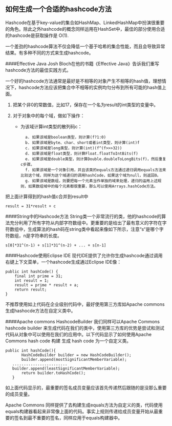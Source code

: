 如何生成一个合适的hashcode方法
------------------------------
Hashcode在基于key-value的集合如HashMap、LinkedHashMap中扮演很重要的角色。除此之外hashcode的概念同样运用在HashSet中，最佳的部分使用合适的hashcode是获取操作是 O(1).  

一个差劲的hashcode算法不仅会降低一个基于哈希的集合性能，而且会导致异常结果。有多种不同的方式来生成hashcode。  

####Effective Java
Josh Bloch在他的书籍《Effective Java》告诉我们重写hashcode方法的最佳实践方式。  

一个好的hashcode方法通常是最好是不相等的对象产生不相等的hash值，理想情况下，hashcode方法应该把集合中不相等的实例均匀分布到所有可能的hash值上面。  

1. 把某个非0的常数值，比如17，保存在一个名为result的int类型的变量中。
2. 对于对象中的每个域，做如下操作：  

    * 为该域计算int类型的散列码c：  
            
            a. 如果该域是boolean类型，则计算(f?1:0)
            b. 如果该域是byte、char、short或者int类型，则计算(int)f
            c. 如果该域是long类型，则计算(int)(f^(f>>>32))
            d. 如果该域是float类型，则计算Float.floatToIntBits(f)
            e. 如果该域是double类型，则计算Double.doubleToLongBits(f)，然后重复c步骤。
            f. 如果该域是一个对象引用，并且该类的equals方法通过递归调用equals方法来比较这个域，同样为这个域递归的调用hashCode，如果这个域为null，则返回0。
            g. 如果该域是数组，则要把每一个元素当作单独的域来处理，递归的运用上述规则，如果数组域中的每个元素都很重要，那么可以使用Arrays.hashCode方法。

把上面计算得到的hash值c合并到result中  

    result = 31*result + c 

####String中的Hashcode方法
String类一个非常流行的类，他的hashcode的算法充分利用了所有字符从内部字符数组中。更重要的是给出了最有意义的字符在字符数组中，生成算法的hash码在string类中看起来像如下所示，注意“s“是哪个字符数组，n是字符串的长度。  

    s[0]*31^(n-1) + s[1]*31^(n-2) + ... + s[n-1]

####Hashcode使用Eclipse IDE
现代IDE提供了允许你生成hashcode通过调用右键上下文菜单，一个hashcode生成通过Eclipse IDE像：  

    public int hashCode() {
        final int prime = 31;
        int result = 1;
        result = prime * result + a;
        return result;
    }


不推荐使用如上代码在企业级别代码中，最好使用第三方库如Apache commons 生成hashocde方法在自定义类中。  

####Apache commons HashcodeBuilder
我们同样可以Apache Commons hashcode builder 来生成代码在我们的类中，使用第三方库的优势是尝试和测试代码从对象中可以使用在我们的应用中。以下代码显示了如何使用Apache Commons hash code 构建 生成 hash code 为一个自定义类。  

    public int hashCode(){
           HashCodeBuilder builder = new HashCodeBuilder();
           builder.append(mostSignificantMemberVariable);
       ........................
       builder.append(leastSignificantMemberVariable);
           return builder.toHashCode();
       }

如上面代码显示的，最重要的签名成员变量应该首先传递然后跟随的是没那么重要的成员变量。  

Apache Commons 同样提供了去构建生成equals方法为自定义的类，代码使用equals构建器看起来非常像上面的代码。事实上规则传递给成员变量开始从最重要的签名到最不重要的签名，同样应用于equals构建器中。  

